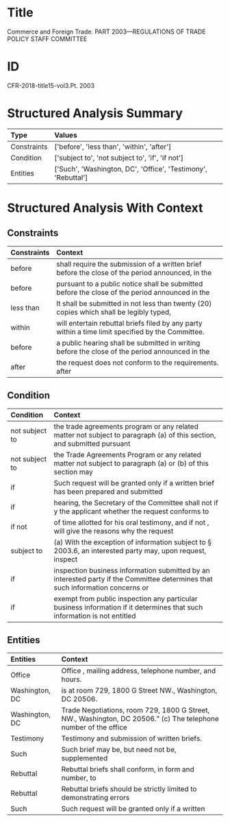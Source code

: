 # Title

 Commerce and Foreign Trade. PART 2003—REGULATIONS OF TRADE POLICY STAFF COMMITTEE


# ID

 CFR-2018-title15-vol3.Pt. 2003


# Structured Analysis Summary

| Type        | Values                                                        |
|:------------|:--------------------------------------------------------------|
| Constraints | ['before', 'less than', 'within', 'after']                    |
| Condition   | ['subject to', 'not subject to', 'if', 'if not']              |
| Entities    | ['Such', 'Washington, DC', 'Office', 'Testimony', 'Rebuttal'] |


# Structured Analysis With Context

 


## Constraints

| Constraints   | Context                                                                                            |
|:--------------|:---------------------------------------------------------------------------------------------------|
| before        | shall require the submission of a written brief before the close of the period announced, in the   |
| before        | pursuant to a public notice shall be submitted before the close of the period announced in the     |
| less than     | It shall be submitted in not  less than twenty (20) copies which shall be legibly typed,           |
| within        | will entertain rebuttal briefs filed by any party within  a time limit specified by the Committee. |
| before        | a public hearing shall be submitted in writing before the close of the period announced in the     |
| after         | the request does not conform to the requirements. after                                            |


## Condition

| Condition      | Context                                                                                                                        |
|:---------------|:-------------------------------------------------------------------------------------------------------------------------------|
| not subject to | the trade agreements program or any related matter not subject to paragraph (a) of this section, and submitted pursuant        |
| not subject to | the Trade Agreements Program or any related matter not subject to paragraph (a) or (b) of this section may                     |
| if             | Such request will be granted only  if a written brief has been prepared and submitted                                          |
| if             | hearing, the Secretary of the Committee shall not if y the applicant whether the request conforms to                           |
| if not         | of time allotted for his oral testimony, and if not , will give the reasons why the request                                    |
| subject to     | (a) With the exception of information  subject to &#167;&#8201;2003.6, an interested party may, upon request, inspect          |
| if             | inspection business information submitted by an interested party if the Committee determines that such information concerns or |
| if             | exempt from public inspection any particular business information if it determines that such information is not entitled       |


## Entities

| Entities       | Context                                                                                                               |
|:---------------|:----------------------------------------------------------------------------------------------------------------------|
| Office         | Office , mailing address, telephone number, and hours.                                                                |
| Washington, DC | is at room 729, 1800 G Street NW., Washington, DC  20506.                                                             |
| Washington, DC | Trade Negotiations, room 729, 1800 G Street, NW., Washington, DC 20506.&#8221; (c) The telephone number of the office |
| Testimony      | Testimony  and submission of written briefs.                                                                          |
| Such           | Such brief may be, but need not be, supplemented                                                                      |
| Rebuttal       | Rebuttal briefs shall conform, in form and number, to                                                                 |
| Rebuttal       | Rebuttal briefs should be strictly limited to demonstrating errors                                                    |
| Such           | Such request will be granted only if a written                                                                        |


